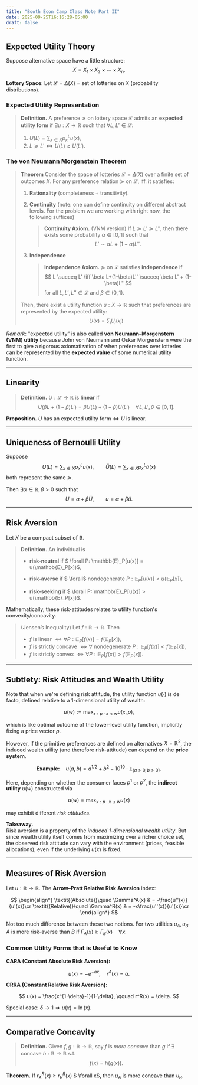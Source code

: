 ```yaml
---
title: "Booth Econ Camp Class Note Part II"
date: 2025-09-25T16:16:28-05:00
draft: false
---
```


## Expected Utility Theory

Suppose alternative space have a little structure:
$$
X = X_1 \times X_2 \times \cdots \times X_n.
$$

**Lottery Space**: Let $\mathcal{L} = \Delta(X)$ = set of lotteries on $X$ (probability distributions).

### Expected Utility Representation

> **Definition.** A preference $\succeq$ on lottery space $\mathcal{L}$ admits an **expected utility form** if  $\exists u:X\to\mathbb{R}$ such that $\forall L,L'\in\mathcal{L}$:
>
> 1. $U(L) = \sum_{x\in X} p^L_x u(x)$,
> 2. $L\succeq L' \iff U(L)\geq U(L')$.


### The von Neumann Morgenstein Theorem

> **Theorem** Consider the space of lotteries $\mathcal{L} = \Delta(X)$ over a finite set of outcomes $X$. For any preference relation $\succeq$ on $\mathcal{L}$, iff. it satisfies:
>
> 1. **Rationality** (completeness + transitivity).
>
> 2. **Continuity** (note: one can define continuity on different abstract levels. For the problem we are working with right now, the following suffices)
>
>     > **Continuity Axiom.** (VNM version) If $L \succeq L' \succeq L''$, then there exists some probability $\alpha \in [0,1]$ such that
>     >$$
>     > L' \sim \alpha L + (1-\alpha)L''.
>     > $$
>     
> 3. **Independence**
> 
>     > **Independence Axiom.** $\succeq$ on $\mathcal{L}$ satisfies **independence** if  
>     > $$
>     > L \succeq L'   \iff   \beta L+(1-\beta)L'' \succeq \beta L' + (1-\beta)L"
>    > $$
>     > for all $L,L',L''\in\mathcal{L}$ and $\beta\in(0,1)$.
>
> Then, there exist a utility function $u:X\to\mathbb{R}$ such that preferences are represented by the expected utility:
> $$
> U(x) = \sum_i U_i(x_i)
> $$

*Remark*: "expected utility" is also called **von Neumann–Morgenstern (VNM) utility** because John von Neumann and Oskar Morgenstern were the first to give a rigorous axiomatization of when preferences over lotteries can be represented by the **expected value** of some numerical utility function.

----

## Linearity

> **Definition.** $U:\mathcal{L}\to\mathbb{R}$ is **linear** if  
> $$
> U(\beta L+(1-\beta)L') = \beta U(L)+(1-\beta)U(L') \quad \forall L,L', \beta\in[0,1].
> $$

**Proposition.** $U$ has an expected utility form $\iff$ $U$ is linear.

---

## Uniqueness of Bernoulli Utility

Suppose  
$$
U(L) = \sum_{x\in X} p^L_x u(x),\qquad
\hat U(L) = \sum_{x\in X} p^L_x \hat u(x)
$$
both represent the same $\succeq$.  

Then $\exists \alpha\in\mathbb{R}, \beta>0$ such that  
$$
U = \alpha + \beta \hat U, \qquad
u = \alpha + \beta \hat u.
$$


---

## Risk Aversion

Let $X$ be a compact subset of $\mathbb{R}$.

> **Definition.** An individual is
>
> - **risk-neutral** if $  \forall P:   \mathbb{E}_P[u(x)] = u(\mathbb{E}_P[x])$,  
>
> - **risk-averse** if $  \forall$ nondegenerate $P:   \mathbb{E}_P[u(x)] < u(\mathbb{E}_P[x])$,  
>
> - **risk-seeking** if $  \forall P:   \mathbb{E}_P[u(x)] > u(\mathbb{E}_P[x])$.

Mathematically, these risk-attitudes relates to utility function's convexity/concavity.

> (Jensen’s Inequality) Let $f:\mathbb{R}\to\mathbb{R}$. Then
>
> * $f$ is linear $\iff \forall P:   \mathbb{E}_P[f(x)] = f(\mathbb{E}_P[x])$,  
> * $f$ is strictly concave $\iff \forall$ nondegenerate $P:   \mathbb{E}_P[f(x)] < f(\mathbb{E}_P[x])$,  
> * $f$ is strictly convex $\iff \forall P:   \mathbb{E}_P[f(x)] > f(\mathbb{E}_P[x])$.

---

## Subtlety: Risk Attitudes and Wealth Utility

Note that when we're defining risk attitude, the utility function $u(\cdot)$ is de facto, defined relative to a 1-dimensional utility of wealth:

$$
u(w)   :=   \max_{x: p\cdot x \leq w}   u(x,p),
$$

which is like optimal outcome of the lower-level utility function, implicitly fixing a price vector $p$.

However, if the primitive preferences are defined on alternatives $X=\mathbb{R}^2$, the induced wealth utility (and therefore risk-attitude) can depend on the **price system**.

$$
\textbf{Example:}\quad u(a,b)   =   a^{1/2} + b^2   -   10^{10}  \cdot \mathbb 1_{\lbrace a>0,b>0\rbrace}.
$$

Here, depending on whether the consumer faces $p^1$ or $p^2$, the **indirect utility** $u(w)$ constructed via

$$
u(w) = \max_{x: p\cdot x \leq w} u(x)
$$

may exhibit different *risk attitudes*.

**Takeaway.**  
Risk aversion is a property of the *induced 1-dimensional wealth utility*. But since wealth utility itself comes from maximizing over a richer choice set, the observed risk attitude can vary with the environment (prices, feasible allocations), even if the underlying $u(x)$ is fixed.

---

## Measures of Risk Aversion

Let $u:\mathbb{R}\to\mathbb{R}$. The **Arrow–Pratt Relative Risk Aversion** index:

$$
\begin{align*}
\textit{(Absolute)}\quad  \Gamma^A(x) & = -\frac{u''(x)}{u'(x)}\cr
\textit{(Relative)}\quad \Gamma^R(x) & = -x\frac{u''(x)}{u'(x)}\cr
\end{align*}
$$

Not too much difference between these two notions. For two utilities $u_A,u_B$ $A$ is more risk-averse than $B$ if $\Gamma_A(x)   \geq   \Gamma_B(x) \quad \forall x$.

### Common Utility Forms that is Useful to Know

**CARA (Constant Absolute Risk Aversion):**

$$
u(x) = -e^{-ax}, \quad r^A(x) = a.
$$

**CRRA (Constant Relative Risk Aversion):**

$$
u(x) = \frac{x^{1-\delta}-1}{1-\delta}, \qquad r^R(x) = \delta.
$$

Special case: $\delta\to 1   \Rightarrow   u(x)=\ln(x)$.

----

## Comparative Concavity

> **Definition.** Given $f,g:\mathbb{R}\to\mathbb{R}$, say $f$ is *more concave* than $g$ if $\exists$ concave $h:\mathbb{R}\to\mathbb{R}$ s.t.  
> $$
> f(x) = h(g(x)).
> $$

**Theorem.** If $r_A^R(x) \geq r_B^R(x)$ $  \forall x$, then $u_A$ is more concave than $u_B$.

